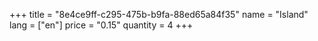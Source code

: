 +++
title = "8e4ce9ff-c295-475b-b9fa-88ed65a84f35"
name = "Island"
lang = ["en"]
price = "0.15"
quantity = 4
+++
